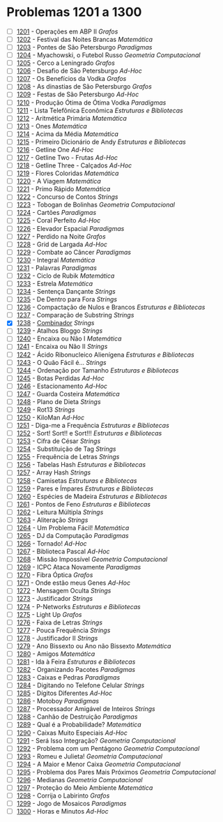 # Problemas 1201 a 1300

  - [ ] [1201](https://www.urionlinejudge.com.br/judge/pt/problems/view/1201) - Operações em ABP II *Grafos*
  - [ ] [1202](https://www.urionlinejudge.com.br/judge/pt/problems/view/1202) - Festival das Noites Brancas *Matemática*
  - [ ] [1203](https://www.urionlinejudge.com.br/judge/pt/problems/view/1203) - Pontes de São Petersburgo *Paradigmas*
  - [ ] [1204](https://www.urionlinejudge.com.br/judge/pt/problems/view/1204) - Myachowski, o Futebol Russo *Geometria Computacional*
  - [ ] [1205](https://www.urionlinejudge.com.br/judge/pt/problems/view/1205) - Cerco a Leningrado *Grafos*
  - [ ] [1206](https://www.urionlinejudge.com.br/judge/pt/problems/view/1206) - Desafio de São Petersburgo *Ad-Hoc*
  - [ ] [1207](https://www.urionlinejudge.com.br/judge/pt/problems/view/1207) - Os Benefícios da Vodka *Grafos*
  - [ ] [1208](https://www.urionlinejudge.com.br/judge/pt/problems/view/1208) - As dinastias de São Petersburgo *Grafos*
  - [ ] [1209](https://www.urionlinejudge.com.br/judge/pt/problems/view/1209) - Festas de São Petersburgo *Ad-Hoc*
  - [ ] [1210](https://www.urionlinejudge.com.br/judge/pt/problems/view/1210) - Produção Ótima de Ótima Vodka *Paradigmas*
  - [ ] [1211](https://www.urionlinejudge.com.br/judge/pt/problems/view/1211) - Lista Telefônica Econômica *Estruturas e Bibliotecas*
  - [ ] [1212](https://www.urionlinejudge.com.br/judge/pt/problems/view/1212) - Aritmética Primária *Matemática*
  - [ ] [1213](https://www.urionlinejudge.com.br/judge/pt/problems/view/1213) - Ones *Matemática*
  - [ ] [1214](https://www.urionlinejudge.com.br/judge/pt/problems/view/1214) - Acima da Média *Matemática*
  - [ ] [1215](https://www.urionlinejudge.com.br/judge/pt/problems/view/1215) - Primeiro Dicionário de Andy *Estruturas e Bibliotecas*
  - [ ] [1216](https://www.urionlinejudge.com.br/judge/pt/problems/view/1216) - Getline One *Ad-Hoc*
  - [ ] [1217](https://www.urionlinejudge.com.br/judge/pt/problems/view/1217) - Getline Two - Frutas *Ad-Hoc*
  - [ ] [1218](https://www.urionlinejudge.com.br/judge/pt/problems/view/1218) - Getline Three -  Calçados *Ad-Hoc*
  - [ ] [1219](https://www.urionlinejudge.com.br/judge/pt/problems/view/1219) - Flores Coloridas *Matemática*
  - [ ] [1220](https://www.urionlinejudge.com.br/judge/pt/problems/view/1220) - A Viagem *Matemática*
  - [ ] [1221](https://www.urionlinejudge.com.br/judge/pt/problems/view/1221) - Primo Rápido *Matemática*
  - [ ] [1222](https://www.urionlinejudge.com.br/judge/pt/problems/view/1222) - Concurso de Contos *Strings*
  - [ ] [1223](https://www.urionlinejudge.com.br/judge/pt/problems/view/1223) - Tobogan de Bolinhas *Geometria Computacional*
  - [ ] [1224](https://www.urionlinejudge.com.br/judge/pt/problems/view/1224) - Cartões *Paradigmas*
  - [ ] [1225](https://www.urionlinejudge.com.br/judge/pt/problems/view/1225) - Coral Perfeito *Ad-Hoc*
  - [ ] [1226](https://www.urionlinejudge.com.br/judge/pt/problems/view/1226) - Elevador Espacial *Paradigmas*
  - [ ] [1227](https://www.urionlinejudge.com.br/judge/pt/problems/view/1227) - Perdido na Noite *Grafos*
  - [ ] [1228](https://www.urionlinejudge.com.br/judge/pt/problems/view/1228) - Grid de Largada *Ad-Hoc*
  - [ ] [1229](https://www.urionlinejudge.com.br/judge/pt/problems/view/1229) - Combate ao Câncer *Paradigmas*
  - [ ] [1230](https://www.urionlinejudge.com.br/judge/pt/problems/view/1230) - Integral *Matemática*
  - [ ] [1231](https://www.urionlinejudge.com.br/judge/pt/problems/view/1231) - Palavras *Paradigmas*
  - [ ] [1232](https://www.urionlinejudge.com.br/judge/pt/problems/view/1232) - Ciclo de Rubik *Matemática*
  - [ ] [1233](https://www.urionlinejudge.com.br/judge/pt/problems/view/1233) - Estrela *Matemática*
  - [ ] [1234](https://www.urionlinejudge.com.br/judge/pt/problems/view/1234) - Sentença Dançante *Strings*
  - [ ] [1235](https://www.urionlinejudge.com.br/judge/pt/problems/view/1235) - De Dentro para Fora *Strings*
  - [ ] [1236](https://www.urionlinejudge.com.br/judge/pt/problems/view/1236) - Compactação de Nulos e Brancos *Estruturas e Bibliotecas*
  - [ ] [1237](https://www.urionlinejudge.com.br/judge/pt/problems/view/1237) - Comparação de Substring *Strings*
  - [x] [1238](https://www.urionlinejudge.com.br/judge/pt/problems/view/1238) - [Combinador](https://github.com/potigol/URI-Potigol/blob/master/src/1201-1300/1238.poti) *Strings*
  - [ ] [1239](https://www.urionlinejudge.com.br/judge/pt/problems/view/1239) - Atalhos Bloggo *Strings*
  - [ ] [1240](https://www.urionlinejudge.com.br/judge/pt/problems/view/1240) - Encaixa ou Não I *Matemática*
  - [ ] [1241](https://www.urionlinejudge.com.br/judge/pt/problems/view/1241) - Encaixa ou Não II *Strings*
  - [ ] [1242](https://www.urionlinejudge.com.br/judge/pt/problems/view/1242) - Ácido Ribonucleico Alienígena *Estruturas e Bibliotecas*
  - [ ] [1243](https://www.urionlinejudge.com.br/judge/pt/problems/view/1243) - O Quão Fácil é... *Strings*
  - [ ] [1244](https://www.urionlinejudge.com.br/judge/pt/problems/view/1244) - Ordenação por Tamanho *Estruturas e Bibliotecas*
  - [ ] [1245](https://www.urionlinejudge.com.br/judge/pt/problems/view/1245) - Botas Perdidas *Ad-Hoc*
  - [ ] [1246](https://www.urionlinejudge.com.br/judge/pt/problems/view/1246) - Estacionamento *Ad-Hoc*
  - [ ] [1247](https://www.urionlinejudge.com.br/judge/pt/problems/view/1247) - Guarda Costeira *Matemática*
  - [ ] [1248](https://www.urionlinejudge.com.br/judge/pt/problems/view/1248) - Plano de Dieta *Strings*
  - [ ] [1249](https://www.urionlinejudge.com.br/judge/pt/problems/view/1249) - Rot13 *Strings*
  - [ ] [1250](https://www.urionlinejudge.com.br/judge/pt/problems/view/1250) - KiloMan *Ad-Hoc*
  - [ ] [1251](https://www.urionlinejudge.com.br/judge/pt/problems/view/1251) - Diga-me a Frequência *Estruturas e Bibliotecas*
  - [ ] [1252](https://www.urionlinejudge.com.br/judge/pt/problems/view/1252) - Sort! Sort!! e Sort!!! *Estruturas e Bibliotecas*
  - [ ] [1253](https://www.urionlinejudge.com.br/judge/pt/problems/view/1253) - Cifra de César *Strings*
  - [ ] [1254](https://www.urionlinejudge.com.br/judge/pt/problems/view/1254) - Substituição de Tag *Strings*
  - [ ] [1255](https://www.urionlinejudge.com.br/judge/pt/problems/view/1255) - Frequência de Letras *Strings*
  - [ ] [1256](https://www.urionlinejudge.com.br/judge/pt/problems/view/1256) - Tabelas Hash *Estruturas e Bibliotecas*
  - [ ] [1257](https://www.urionlinejudge.com.br/judge/pt/problems/view/1257) - Array Hash *Strings*
  - [ ] [1258](https://www.urionlinejudge.com.br/judge/pt/problems/view/1258) - Camisetas *Estruturas e Bibliotecas*
  - [ ] [1259](https://www.urionlinejudge.com.br/judge/pt/problems/view/1259) - Pares e Ímpares *Estruturas e Bibliotecas*
  - [ ] [1260](https://www.urionlinejudge.com.br/judge/pt/problems/view/1260) - Espécies de Madeira *Estruturas e Bibliotecas*
  - [ ] [1261](https://www.urionlinejudge.com.br/judge/pt/problems/view/1261) - Pontos de Feno *Estruturas e Bibliotecas*
  - [ ] [1262](https://www.urionlinejudge.com.br/judge/pt/problems/view/1262) - Leitura Múltipla *Strings*
  - [ ] [1263](https://www.urionlinejudge.com.br/judge/pt/problems/view/1263) - Aliteração *Strings*
  - [ ] [1264](https://www.urionlinejudge.com.br/judge/pt/problems/view/1264) - Um Problema Fácil! *Matemática*
  - [ ] [1265](https://www.urionlinejudge.com.br/judge/pt/problems/view/1265) - DJ da Computação *Paradigmas*
  - [ ] [1266](https://www.urionlinejudge.com.br/judge/pt/problems/view/1266) - Tornado! *Ad-Hoc*
  - [ ] [1267](https://www.urionlinejudge.com.br/judge/pt/problems/view/1267) - Biblioteca Pascal *Ad-Hoc*
  - [ ] [1268](https://www.urionlinejudge.com.br/judge/pt/problems/view/1268) - Missão Impossível *Geometria Computacional*
  - [ ] [1269](https://www.urionlinejudge.com.br/judge/pt/problems/view/1269) - ICPC Ataca Novamente *Paradigmas*
  - [ ] [1270](https://www.urionlinejudge.com.br/judge/pt/problems/view/1270) - Fibra Óptica *Grafos*
  - [ ] [1271](https://www.urionlinejudge.com.br/judge/pt/problems/view/1271) - Onde estão meus Genes *Ad-Hoc*
  - [ ] [1272](https://www.urionlinejudge.com.br/judge/pt/problems/view/1272) - Mensagem Oculta *Strings*
  - [ ] [1273](https://www.urionlinejudge.com.br/judge/pt/problems/view/1273) - Justificador *Strings*
  - [ ] [1274](https://www.urionlinejudge.com.br/judge/pt/problems/view/1274) - P-Networks *Estruturas e Bibliotecas*
  - [ ] [1275](https://www.urionlinejudge.com.br/judge/pt/problems/view/1275) - Light Up *Grafos*
  - [ ] [1276](https://www.urionlinejudge.com.br/judge/pt/problems/view/1276) - Faixa de Letras *Strings*
  - [ ] [1277](https://www.urionlinejudge.com.br/judge/pt/problems/view/1277) - Pouca Frequência *Strings*
  - [ ] [1278](https://www.urionlinejudge.com.br/judge/pt/problems/view/1278) - Justificador II *Strings*
  - [ ] [1279](https://www.urionlinejudge.com.br/judge/pt/problems/view/1279) - Ano Bissexto ou Ano não Bissexto *Matemática*
  - [ ] [1280](https://www.urionlinejudge.com.br/judge/pt/problems/view/1280) - Amigos *Matemática*
  - [ ] [1281](https://www.urionlinejudge.com.br/judge/pt/problems/view/1281) - Ida à Feira *Estruturas e Bibliotecas*
  - [ ] [1282](https://www.urionlinejudge.com.br/judge/pt/problems/view/1282) - Organizando Pacotes *Paradigmas*
  - [ ] [1283](https://www.urionlinejudge.com.br/judge/pt/problems/view/1283) - Caixas e Pedras *Paradigmas*
  - [ ] [1284](https://www.urionlinejudge.com.br/judge/pt/problems/view/1284) - Digitando no Telefone Celular *Strings*
  - [ ] [1285](https://www.urionlinejudge.com.br/judge/pt/problems/view/1285) - Dígitos Diferentes *Ad-Hoc*
  - [ ] [1286](https://www.urionlinejudge.com.br/judge/pt/problems/view/1286) - Motoboy *Paradigmas*
  - [ ] [1287](https://www.urionlinejudge.com.br/judge/pt/problems/view/1287) - Processador Amigável de Inteiros *Strings*
  - [ ] [1288](https://www.urionlinejudge.com.br/judge/pt/problems/view/1288) - Canhão de Destruição *Paradigmas*
  - [ ] [1289](https://www.urionlinejudge.com.br/judge/pt/problems/view/1289) - Qual é a Probabilidade? *Matemática*
  - [ ] [1290](https://www.urionlinejudge.com.br/judge/pt/problems/view/1290) - Caixas Muito Especiais *Ad-Hoc*
  - [ ] [1291](https://www.urionlinejudge.com.br/judge/pt/problems/view/1291) - Será Isso Integração? *Geometria Computacional*
  - [ ] [1292](https://www.urionlinejudge.com.br/judge/pt/problems/view/1292) - Problema com um Pentágono *Geometria Computacional*
  - [ ] [1293](https://www.urionlinejudge.com.br/judge/pt/problems/view/1293) - Romeu e Julieta! *Geometria Computacional*
  - [ ] [1294](https://www.urionlinejudge.com.br/judge/pt/problems/view/1294) - A Maior e Menor Caixa *Geometria Computacional*
  - [ ] [1295](https://www.urionlinejudge.com.br/judge/pt/problems/view/1295) - Problema dos Pares Mais Próximos *Geometria Computacional*
  - [ ] [1296](https://www.urionlinejudge.com.br/judge/pt/problems/view/1296) - Medianas *Geometria Computacional*
  - [ ] [1297](https://www.urionlinejudge.com.br/judge/pt/problems/view/1297) - Proteção do Meio Ambiente *Matemática*
  - [ ] [1298](https://www.urionlinejudge.com.br/judge/pt/problems/view/1298) - Corrija o Labirinto *Grafos*
  - [ ] [1299](https://www.urionlinejudge.com.br/judge/pt/problems/view/1299) - Jogo de Mosaicos *Paradigmas*
  - [ ] [1300](https://www.urionlinejudge.com.br/judge/pt/problems/view/1300) - Horas e Minutos *Ad-Hoc*